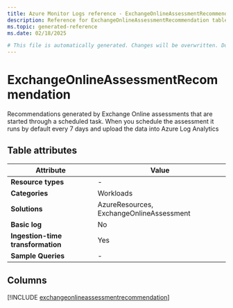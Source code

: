 ```yaml
---
title: Azure Monitor Logs reference - ExchangeOnlineAssessmentRecommendation
description: Reference for ExchangeOnlineAssessmentRecommendation table in Azure Monitor Logs.
ms.topic: generated-reference
ms.date: 02/18/2025

# This file is automatically generated. Changes will be overwritten. Do not change this file directly.
---
```


# ExchangeOnlineAssessmentRecommendation

Recommendations generated by Exchange Online assessments that are started through a scheduled task. When you schedule the assessment it runs by default every 7 days and upload the data into Azure Log Analytics


## Table attributes

|Attribute|Value|
|---|---|
|**Resource types**|-|
|**Categories**|Workloads|
|**Solutions**| AzureResources, ExchangeOnlineAssessment|
|**Basic log**|No|
|**Ingestion-time transformation**|Yes|
|**Sample Queries**|-|



## Columns
  
[!INCLUDE [exchangeonlineassessmentrecommendation](~/reusable-content/ce-skilling/azure/includes/azure-monitor/reference/tables/exchangeonlineassessmentrecommendation-include.md)]
